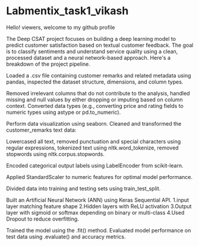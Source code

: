 # Labmentix_task1_vikash
Hello! viewers, welcome to my github profile

The Deep CSAT project focuses on building a deep learning model to predict customer satisfaction based on textual customer feedback. The goal is to classify sentiments and understand service quality using a clean, processed dataset and a neural network-based approach. Here's a breakdown of the project pipeline.

Loaded a .csv file containing customer remarks and related metadata using pandas, inspected the dataset structure, dimensions, and column types.

Removed irrelevant columns that do not contribute to the analysis, handled missing and null values by either dropping or imputing based on column context.
Converted data types (e.g., converting price and rating fields to numeric types using astype or pd.to_numeric).

Perform data visualization using seaborn.
Cleaned and transformed the customer_remarks text data:

Lowercased all text, removed punctuation and special characters using regular expressions, tokenized text using nltk.word_tokenize, removed stopwords using nltk.corpus.stopwords.

Encoded categorical output labels using LabelEncoder from scikit-learn.

Applied StandardScaler to numeric features for optimal model performance.

Divided data into training and testing sets using train_test_split.

Built an Artificial Neural Network (ANN) using Keras Sequential API.
1.input layer matching feature shape
2.Hidden layers with ReLU activation
3.Output layer with sigmoid or softmax depending on binary or multi-class
4.Used Dropout to reduce overfitting.

Trained the model using the .fit() method.
Evaluated model performance on test data using .evaluate() and accuracy metrics.


